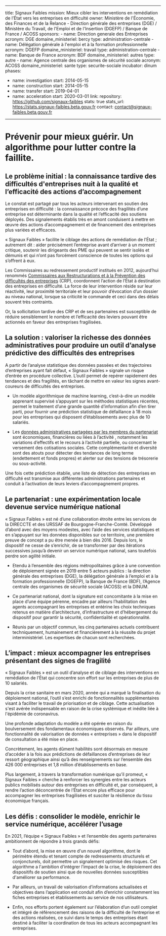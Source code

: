
---
title: Signaux Faibles
mission: Mieux cibler les interventions en remédiation de l’État vers les entreprises en difficulté
owner: Ministère de l'Économie, des Finances et de la Relance - Direction générale des entreprises (DGE) / Ministère du Travail, de l'Emploi et de l'Insertion (DGEFP) / Banque de France / ACOSS
sponsors:
    - name: Direction generale des Entreprises
      acronym: DGE
      domaine_ministeriel: bercy
      type: administration-centrale
    - name: Délégation générale à l'emploi et à la formation professionnelle
      acronym: DGEFP
      domaine_ministeriel: travail
      type: administration-centrale
    - name: Banque de France
      acronym: BDF
      domaine_ministeriel: autres
      type: autre
    - name: Agence centrale des organismes de sécurité sociale
      acronym: ACOSS
      domaine_ministeriel: sante
      type: securite-sociale
incubator: dinum
phases:
  - name: investigation
    start: 2014-05-15
  - name: construction
    start: 2014-05-15
  - name: transfer
    start: 2019-04-01
  - name: acceleration
    start: 2020-03-01
link: 
repository: https://github.com/signaux-faibles
stats: true
stats_url: https://stats.signaux-faibles.beta.gouv.fr
contact: contact@signaux-faibles.beta.gouv.fr
---

# Prévenir pour mieux guérir. Un algorithme pour lutter contre la faillite.

## Le problème initial : la connaissance tardive des difficultés d'entreprises nuit à la qualité et l’efficacité des actions d’accompagnement

Le constat est partagé par tous les acteurs intervenant en soutien des entreprises en difficulté : la connaissance précoce des fragilités d’une entreprise est déterminante dans la qualité et l’efficacité des soutiens déployés. Des signalements établis très en amont conduisent à mettre en œuvre des actions d’accompagnement et de financement des entreprises plus variées et efficaces. 

« Signaux Faibles » facilite le ciblage des actions de remédiation de l’État ; autrement dit : aider précisément l’entreprise avant d’arriver à un moment critique, soutenir les dirigeants des PME qui peuvent se sentir isolés et démunis et qui n’ont pas forcément conscience de toutes les options qui s’offrent à eux. 

Les Commissaires au redressement productif institués en 2012, aujourd’hui renommés [Commissaires aux Restructurations et à la Prévention des difficultés des entreprises](https://www.entreprises.gouv.fr/fr/industrie/politique-industrielle/commissaires-aux-restructurations-et-prevention-des-difficultes) (CRP), coordonnent l’action de l’État à destination des entreprises en difficulté. La force de leur intervention réside sur leur réactivité, leur proximité territoriale et leur pouvoir d’évocation d’un dossier au niveau national, lorsque sa criticité le commande et ceci dans des délais souvent très contraints. 

Or, la sollicitation tardive des CRP et de ses partenaires est susceptible de réduire sensiblement le nombre et l’efficacité des leviers pouvant être actionnés en faveur des entreprises fragilisées. 

## La solution : valoriser la richesse des données administratives pour produire un outil d’analyse prédictive des difficultés des entreprises

A partir de l’analyse statistique des données passées et des trajectoires d’entreprises ayant fait défaut, « Signaux Faibles » signale un risque d’entrée en procédure collective. L’outil permet de repérer rapidement des tendances et des fragilités, en tâchant de mettre en valeur les signes avant-coureurs de difficultés des entreprises.

-	Un modèle algorithmique de machine learning, c’est-à-dire un modèle apprenant supervisé s’appuyant sur les méthodes statistiques récentes, permet le traitement d’une grande quantité d’information afin d’en tirer parti, pour fournir une prédiction statistique de défaillance à 18 mois pour les entreprises qui disposent d’établissements avec plus de 10 salariés.

-	Les [données administratives partagées par les membres du partenariat](https://github.com/signaux-faibles/documentation/blob/master/description-donnees.md) sont économiques, financières ou liées à l’activité , notamment les variations d’effectifs et le recours à l’activité partielle, ou concernant le versement des cotisations sociales. Cette complémentarité et diversité sont des atouts pour détecter des tendances de long terme (endettement et fonds propres) et alerter sur des tensions de trésorerie ou sous-activité.

Une fois cette prédiction établie, une liste de détection des entreprises en difficulté est transmise aux différentes administrations partenaires et conduit à l’activation de leurs leviers d’accompagnement propres.

## Le partenariat : une expérimentation locale devenue service numérique national

« Signaux Faibles » est né d’une collaboration étroite entre les services de la DIRECCTE et des URSSAF de Bourgogne-Franche-Comté. Développé d’abord avec des moyens modestes, avec l’aide des services statistiques et en s’appuyant sur les données disponibles sur ce territoire, une première preuve de concept a pu être menée à bien dès 2016. Depuis lors, le dispositif ne cesse de s’enrichir, de se transformer par des itérations successives jusqu’à devenir un service numérique national, sans toutefois perdre son agilité initiale. 

- Etendu à l’ensemble des régions métropolitaines grâce à une convention de déploiement signée en 2019 entre 5 acteurs publics : la direction générale des entreprises (DGE), la délégation générale à l’emploi et à la formation professionnelle (DGEFP), la Banque de France (BDF), l’Agence centrale des organismes de sécurité sociale (ACOSS) et la DINUM.

- Ce partenariat national, dont la signature est concomitante à la mise en place d’une équipe pérenne, encadre par ailleurs l’habilitation des agents accompagnant les entreprises et entérine les choix techniques retenus en matière d’architecture, d’infrastructure et d’hébergement du dispositif pour garantir la sécurité, confidentialité et opérationnalité. 

- Réunis par un objectif commun, les cinq partenaires actuels contribuent techniquement, humainement et financièrement à la réussite du projet interministériel. Les expertises de chacun sont recherchées. 

## L’impact : mieux accompagner les entreprises présentant des signes de fragilité

« Signaux Faibles » est un outil d’analyse et de ciblage des interventions en remédiation de l’État qui concentre son effort sur les entreprises de plus de 10 salariés.

Depuis la crise sanitaire en mars 2020, année qui a marqué la finalisation du déploiement national, l’outil s’est enrichi de fonctionnalités supplémentaires visant à faciliter le travail de priorisation et de ciblage. Cette actualisation s'est avérée indispensable en raison de la crise systémique et inédite liée à l'épidémie de coronavirus.

Une profonde adaptation du modèle a été opérée en raison du boulversement des fondamentaux économiques observés. Par ailleurs, une fonctionnalité de valorisation de données « entreprises » dans le dispositif de consultation a été mise en place. 

Concrètement, les agents dûment habilités sont désormais en mesure d’accéder à la fois aux prédictions de défaillances d’entreprises de leur ressort géographique ainsi qu’à des renseignements sur l’ensemble des 426 000 entreprises et 1,8 million d’établissements en base. 

Plus largement, à travers la transformation numérique qu’il promeut, « Signaux Faibles » cherche à renforcer les synergies entre les acteurs publics mobilisés autour des entreprises en difficulté et, par conséquent, à rendre l’action déconcentrée de l’État encore plus efficace pour accompagner les entreprises fragilisées et susciter la résilience du tissu économique français.

## Les défis : consolider le modèle, enrichir le service numérique, accélérer l’usage

En 2021, l’équipe « Signaux Faibles » et l’ensemble des agents partenaires ambitionnent de répondre à trois grands défis:

- Tout d’abord, la mise en œuvre d'un nouvel algorithme, dont le périmètre étendu et tenant compte de redressements structurels et conjoncturels, doit permettre un signalement optimisé des risques. Cet algorithme a l'ambition d'intégrer l’impact de la crise, le déploiement des dispositifs de soutien ainsi que de nouvelles données susceptibles d'améliorer sa performance.

- Par ailleurs, un travail de valorisation d’informations actualisées et objectives dans l’application est conduit afin d’enrichir constamment les fiches entreprises et établissements au service de nos utilisateurs.

- Enfin, nos efforts portent également sur l’élaboration d’un outil complet et intégré de référencement des raisons de la difficulté de l’entreprise et des actions réalisées, ce suivi dans le temps des entreprises étant destiné à faciliter la coordination de tous les acteurs accompagnant les entreprises.
